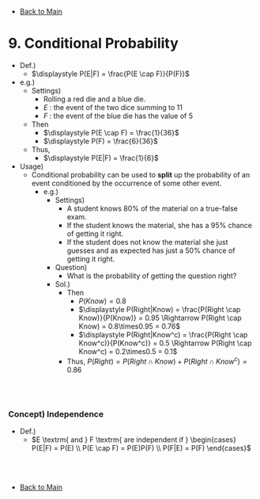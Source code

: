 - [Back to Main](../main.md)

# 9. Conditional Probability
- Def.)
  - $`\displaystyle P(E|F) = \frac{P(E \cap F)}{P(F)}`$
- e.g.)
  - Settings)
    - Rolling a red die and a blue die.
    - $`E`$ : the event of the two dice summing to 11
    - $`F`$ : the event of the blue die has the value of 5
  - Then
    - $`\displaystyle P(E \cap F) = \frac{1}{36}`$
    - $`\displaystyle P(F) = \frac{6}{36}`$
  - Thus,    
    - $`\displaystyle P(E|F) = \frac{1}{6}`$
- Usage)
  - Conditional probability can be used to **split** up the probability of an event conditioned by the occurrence of some other event.
    - e.g.)
      - Settings)
        - A student knows 80% of the material on a true-false exam.
        - If the student knows the material, she has a 95% chance of getting it right.
        - If the student does not know the material she just guesses and as expected has just a 50% chance of getting it right.
      - Question)
        - What is the probability of getting the question right?
      - Sol.)
        - Then
          - $`P(Know) = 0.8`$
          - $`\displaystyle P(Right|Know) = \frac{P(Right \cap Know)}{P(Know)} = 0.95 \Rightarrow P(Right \cap Know) = 0.8\times0.95 = 0.76`$
          - $`\displaystyle P(Right|Know^c) = \frac{P(Right \cap Know^c)}{P(Know^c)} = 0.5 \Rightarrow P(Right \cap Know^c) = 0.2\times0.5 = 0.1`$
        - Thus, $`P(Right) = P(Right \cap Know) + P(Right \cap Know^c) = 0.86`$

<br><br>

### Concept) Independence
- Def.)
  - $`E \textrm{ and } F \textrm{ are independent if } \begin{cases}
    P(E|F) = P(E) \\ P(E \cap F) = P(E)P(F) \\ P(F|E) = P(F)
  \end{cases}`$


<br><br>

- [Back to Main](../main.md)
